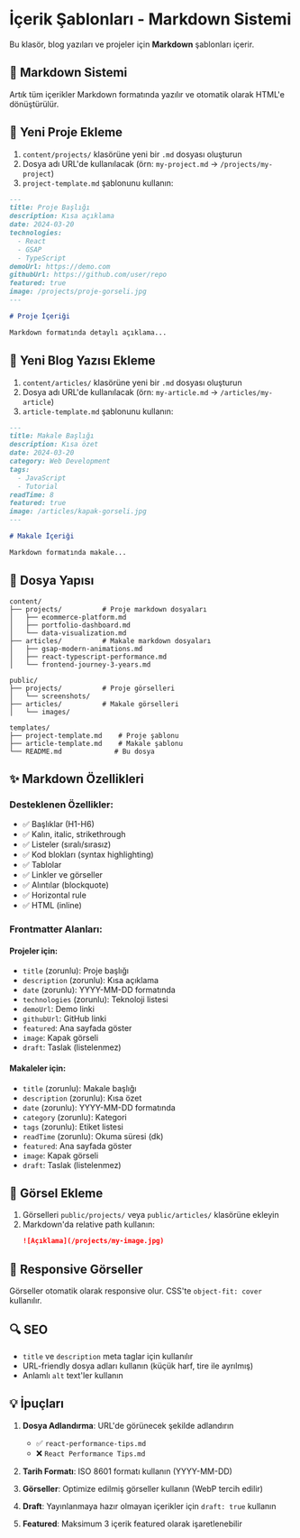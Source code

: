 # İçerik Şablonları - Markdown Sistemi

Bu klasör, blog yazıları ve projeler için **Markdown** şablonları içerir.

## 📝 Markdown Sistemi

Artık tüm içerikler Markdown formatında yazılır ve otomatik olarak HTML'e dönüştürülür.

## 🚀 Yeni Proje Ekleme

1. `content/projects/` klasörüne yeni bir `.md` dosyası oluşturun
2. Dosya adı URL'de kullanılacak (örn: `my-project.md` → `/projects/my-project`)
3. `project-template.md` şablonunu kullanın:

```markdown
---
title: Proje Başlığı
description: Kısa açıklama
date: 2024-03-20
technologies:
  - React
  - GSAP
  - TypeScript
demoUrl: https://demo.com
githubUrl: https://github.com/user/repo
featured: true
image: /projects/proje-gorseli.jpg
---

# Proje İçeriği

Markdown formatında detaylı açıklama...
```

## 📰 Yeni Blog Yazısı Ekleme

1. `content/articles/` klasörüne yeni bir `.md` dosyası oluşturun
2. Dosya adı URL'de kullanılacak (örn: `my-article.md` → `/articles/my-article`)
3. `article-template.md` şablonunu kullanın:

```markdown
---
title: Makale Başlığı
description: Kısa özet
date: 2024-03-20
category: Web Development
tags:
  - JavaScript
  - Tutorial
readTime: 8
featured: true
image: /articles/kapak-gorseli.jpg
---

# Makale İçeriği

Markdown formatında makale...
```

## 📁 Dosya Yapısı

```
content/
├── projects/          # Proje markdown dosyaları
│   ├── ecommerce-platform.md
│   ├── portfolio-dashboard.md
│   └── data-visualization.md
├── articles/          # Makale markdown dosyaları
│   ├── gsap-modern-animations.md
│   ├── react-typescript-performance.md
│   └── frontend-journey-3-years.md

public/
├── projects/          # Proje görselleri
│   └── screenshots/
├── articles/          # Makale görselleri
│   └── images/

templates/
├── project-template.md    # Proje şablonu
├── article-template.md    # Makale şablonu
└── README.md             # Bu dosya
```

## ✨ Markdown Özellikleri

### Desteklenen Özellikler:
- ✅ Başlıklar (H1-H6)
- ✅ Kalın, italic, strikethrough
- ✅ Listeler (sıralı/sırasız)
- ✅ Kod blokları (syntax highlighting)
- ✅ Tablolar
- ✅ Linkler ve görseller
- ✅ Alıntılar (blockquote)
- ✅ Horizontal rule
- ✅ HTML (inline)

### Frontmatter Alanları:

#### Projeler için:
- `title` (zorunlu): Proje başlığı
- `description` (zorunlu): Kısa açıklama
- `date` (zorunlu): YYYY-MM-DD formatında
- `technologies` (zorunlu): Teknoloji listesi
- `demoUrl`: Demo linki
- `githubUrl`: GitHub linki
- `featured`: Ana sayfada göster
- `image`: Kapak görseli
- `draft`: Taslak (listelenmez)

#### Makaleler için:
- `title` (zorunlu): Makale başlığı
- `description` (zorunlu): Kısa özet
- `date` (zorunlu): YYYY-MM-DD formatında
- `category` (zorunlu): Kategori
- `tags` (zorunlu): Etiket listesi
- `readTime` (zorunlu): Okuma süresi (dk)
- `featured`: Ana sayfada göster
- `image`: Kapak görseli
- `draft`: Taslak (listelenmez)

## 🎨 Görsel Ekleme

1. Görselleri `public/projects/` veya `public/articles/` klasörüne ekleyin
2. Markdown'da relative path kullanın:
   ```markdown
   ![Açıklama](/projects/my-image.jpg)
   ```

## 📱 Responsive Görseller

Görseller otomatik olarak responsive olur. CSS'te `object-fit: cover` kullanılır.

## 🔍 SEO

- `title` ve `description` meta taglar için kullanılır
- URL-friendly dosya adları kullanın (küçük harf, tire ile ayrılmış)
- Anlamlı `alt` text'ler kullanın

## 💡 İpuçları

1. **Dosya Adlandırma**: URL'de görünecek şekilde adlandırın
   - ✅ `react-performance-tips.md`
   - ❌ `React Performance Tips.md`

2. **Tarih Formatı**: ISO 8601 formatı kullanın (YYYY-MM-DD)

3. **Görseller**: Optimize edilmiş görseller kullanın (WebP tercih edilir)

4. **Draft**: Yayınlanmaya hazır olmayan içerikler için `draft: true` kullanın

5. **Featured**: Maksimum 3 içerik featured olarak işaretlenebilir